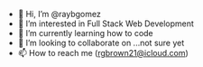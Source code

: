 - 👋 Hi, I’m @raybgomez
- 👀 I’m interested in Full Stack Web Development
- 🌱 I’m currently learning how to code
- 💞️ I’m looking to collaborate on ...not sure yet
- 📫 How to reach me (rgbrown21@icloud.com)

<!---
raybgomez/raybgomez is a ✨ special ✨ repository because its `README.md` (this file) appears on your GitHub profile.
You can click the Preview link to take a look at your changes.
--->
